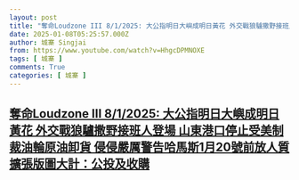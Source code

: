 ```yaml
---
layout: post
title: "奪命Loudzone III 8/1/2025: 大公指明日大嶼成明日黃花 外交戰狼驢撒野接班人登場 山東港口停止受美制裁油輪原油卸貨 侵侵嚴厲警告哈馬斯1月20號前放人質 擴張版圖大計：公投及收購"
date: 2025-01-08T05:25:57.000Z
author: 城寨 Singjai
from: https://www.youtube.com/watch?v=HhgcDPMNOXE
tags: [ 城寨 ]
comments: True
categories: [ 城寨 ]
---
```

<!--1736313957000-->
[奪命Loudzone III 8/1/2025: 大公指明日大嶼成明日黃花 外交戰狼驢撒野接班人登場 山東港口停止受美制裁油輪原油卸貨 侵侵嚴厲警告哈馬斯1月20號前放人質 擴張版圖大計：公投及收購](https://www.youtube.com/watch?v=HhgcDPMNOXE)
------

<div>

</div>

